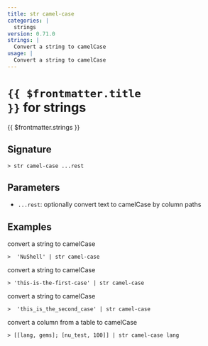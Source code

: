 ```yaml
---
title: str camel-case
categories: |
  strings
version: 0.71.0
strings: |
  Convert a string to camelCase
usage: |
  Convert a string to camelCase
---
```


# <code>{{ $frontmatter.title }}</code> for strings

<div class='command-title'>{{ $frontmatter.strings }}</div>

## Signature

```> str camel-case ...rest```

## Parameters

 -  `...rest`: optionally convert text to camelCase by column paths

## Examples

convert a string to camelCase
```shell
>  'NuShell' | str camel-case
```

convert a string to camelCase
```shell
> 'this-is-the-first-case' | str camel-case
```

convert a string to camelCase
```shell
>  'this_is_the_second_case' | str camel-case
```

convert a column from a table to camelCase
```shell
> [[lang, gems]; [nu_test, 100]] | str camel-case lang
```
